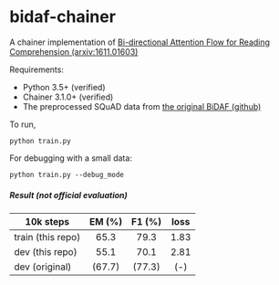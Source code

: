 # bidaf-chainer
A chainer implementation of [Bi-directional Attention Flow for Reading Comprehension (arxiv:1611.01603)](https://arxiv.org/abs/1611.01603)

Requirements:
* Python 3.5+ (verified)
* Chainer 3.1.0+ (verified)
* The preprocessed SQuAD data from [the original BiDAF (github)](https://github.com/allenai/bi-att-flow)

To run,
```
python train.py
```

For debugging with a small data:
```
python train.py --debug_mode
```

##### Result (not official evaluation)

| 10k steps | EM (%) | F1 (%) | loss |
| ----------- |:------:|:------:|:----:|
| train (this repo) | 65.3   | 79.3   | 1.83 |
| dev (this repo) | 55.1   | 70.1   | 2.81 |
| dev (original) | (67.7) | (77.3) | (-) |

